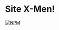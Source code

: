 # Site X-Men!
[![NPM](https://img.shields.io/npm/l/react)](https://github.com/devsuperior/sds1-wmazoni/blob/master/LICENSE)
